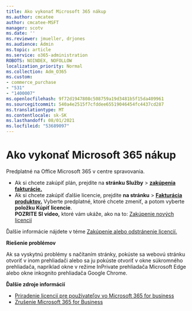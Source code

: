 ```yaml
---
title: Ako vykonať Microsoft 365 nákup
ms.author: cmcatee
author: cmcatee-MSFT
manager: scotv
ms.date: ''
ms.reviewer: jmueller, drjones
ms.audience: Admin
ms.topic: article
ms.service: o365-administration
ROBOTS: NOINDEX, NOFOLLOW
localization_priority: Normal
ms.collection: Adm_O365
ms.custom:
- commerce_purchase
- "531"
- "1400007"
ms.openlocfilehash: 9f72d1947808c508759a19d3481b5f15da409961
ms.sourcegitcommit: 540a4e2515f7cfddee65519046454fc4437cd287
ms.translationtype: MT
ms.contentlocale: sk-SK
ms.lasthandoff: 08/01/2021
ms.locfileid: "53689097"
---
```

# <a name="how-to-make-a-microsoft-365-purchase"></a>Ako vykonať Microsoft 365 nákup

Predplatné na Office Microsoft 365 v centre spravovania.
  
- Ak si chcete zakúpiť plán, prejdite na **stránku Služby** \> **[zakúpenia fakturácie.](https://go.microsoft.com/fwlink/p/?linkid=868433)**
- Ak si chcete zakúpiť ďalšie licencie, prejdite **na stránku** \> **[Fakturácia produktov.](https://go.microsoft.com/fwlink/p/?linkid=842054)** Vyberte predplatné, ktoré chcete zmeniť, a potom vyberte **položku Kúpiť licencie**.\
**POZRITE SI video,** ktoré vám ukáže, ako na to: [Zakúpenie nových licencií](https://go.microsoft.com/fwlink/p/?linkid=2154857)
  
Ďalšie informácie nájdete v téme [Zakúpenie alebo odstránenie licencií.](/microsoft-365/commerce/licenses/buy-licenses)

**Riešenie problémov**

Ak sa vyskytnú problémy s načítaním stránky, pokúste sa webovú stránku otvoriť v inom prehliadači alebo sa ju pokúste otvoriť v okne súkromného prehliadača, napríklad okne v režime InPrivate prehliadača Microsoft Edge alebo okne inkognito prehliadača Google Chrome.

**Ďalšie zdroje informácií**
  
- [Priradenie licencií pre používateľov vo Microsoft 365 for business](/microsoft-365/admin/add-users/add-users)
- [Zrušenie Microsoft 365 for Business](/microsoft-365/commerce/subscriptions/cancel-your-subscription)